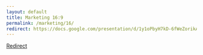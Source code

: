 ```yaml
---
layout: default
title: Marketing 16:9
permalink: /marketing/16/
redirect: https://docs.google.com/presentation/d/1y1oPbyH7kD-6fWeZorikATc3afNyrnF-IC3hv_IdH3c/edit?usp=sharing
---
```


<meta name="robots" content="noindex,nofollow">

[Redirect](https://docs.google.com/presentation/d/1y1oPbyH7kD-6fWeZorikATc3afNyrnF-IC3hv_IdH3c/edit?usp=sharing)
